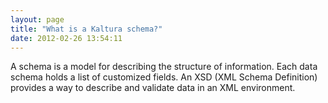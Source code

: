 ```yaml
---
layout: page
title: "What is a Kaltura schema?"
date: 2012-02-26 13:54:11
---
```


A schema is a model for describing the structure of information. Each data schema holds a list of customized fields. An XSD (XML Schema Definition) provides a way to describe and validate data in an XML environment.